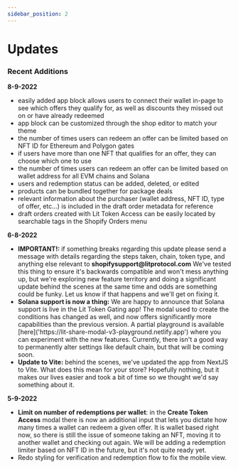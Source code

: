```yaml
---
sidebar_position: 2
---
```


# Updates

[//]: # (### Planned features.)

[//]: # ()

[//]: # (- ability to offer a store wide discount)

[//]: # (- letting merchants set a timeframe for the length of an offer)

### Recent Additions

<strong>8-9-2022</strong>
  <ul>
    <li>easily added app block allows users to connect their wallet in-page to see which offers they qualify for, as well as discounts they missed out on or have already redeemed</li>
    <li>app block can be customized through the shop editor to match your theme</li>
    <li>the number of times users can redeem an offer can be limited based on NFT ID for Ethereum and Polygon gates</li>
    <li>if users have more than one NFT that qualifies for an offer, they can choose which one to use</li>
    <li>the number of times users can redeem an offer can be limited based on wallet address for all EVM chains and Solana</li>
    <li>users and redemption status can be added, deleted, or edited</li>
    <li>products can be bundled together for package deals</li>
    <li>relevant information about the purchaser (wallet address, NFT ID, type of offer, etc...) is included in the draft order metadata for reference</li>
    <li>draft orders created with Lit Token Access can be easily located by searchable tags in the Shopify Orders menu</li>  
  </ul>

<strong>6-8-2022</strong>
<ul>
  <li>
  <strong>IMPORTANT!: </strong> if something breaks regarding this update please send a message with
  details regarding the steps taken, chain, token type, and anything else relevant to <strong>
  shopifysupport@litprotocol.com</strong>
  We've tested this thing to ensure it's backwards compatible and won't
  mess anything up, but we're exploring new feature territory and doing a significant update behind the
  scenes at the same time and odds are something could be funky. Let us know if that happens and we'll
  get on fixing it.
  </li>
  <li>
  <strong>Solana support is now a thing:</strong> We are happy to announce that Solana support is live
  in the Lit Token Gating app! The modal used to create the conditions has changed as well, and now
  offers significantly more capabilities than the previous version. A partial
  playground is available [here]('https://lit-share-modal-v3-playground.netlify.app') where you can experiment with the
  new features.
  Currently, there isn't a good way to permanently alter settings like default chain, but
  that will be coming soon.
  </li>
  <li>
  <strong>Update to Vite:</strong> behind the scenes, we've updated the app from NextJS to Vite.
  What does this mean for your store? Hopefully nothing, but it makes our lives easier and
  took a bit of time so we thought we'd say something about it.
  </li>
</ul>

<strong>5-9-2022</strong>

- <strong>Limit on number of redemptions per wallet</strong>: in
  the <strong>Create Token Access</strong>
  modal there is now an additional input that lets you dictate
  how many times a wallet can redeem a given offer. It is wallet
  based right now, so there is still the issue of someone taking
  an NFT, moving it to another wallet and checking out again. We
  will be adding a redemption limiter based on NFT ID in the
  future, but it's not quite ready yet.
- Redo styling for verification and redemption flow to fix the mobile view.
